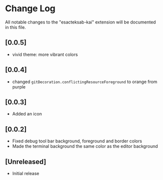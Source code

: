 # Change Log

All notable changes to the "esacteksab-kai" extension will be documented in this file.
## [0.0.5]

- vivid theme: more vibrant colors

## [0.0.4]

- changed `gitDecoration.conflictingResourceForeground` to orange from purple

## [0.0.3]

- Added an icon

## [0.0.2]

- Fixed debug tool bar background, foreground and border colors
- Made the terminal background the same color as the editor background

## [Unreleased]

- Initial release
